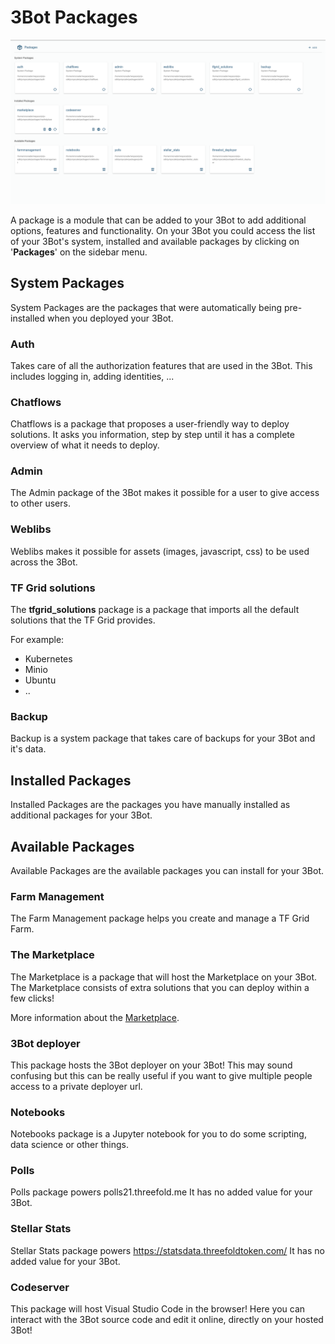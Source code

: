 # 3Bot Packages 

![packages](img/packages.png)

A package is a module that can be added to your 3Bot to add additional options, features and functionality. On your 3Bot you could access the list of your 3Bot's system, installed and available packages by clicking on '__Packages__' on the sidebar menu.

## System Packages

System Packages are the packages that were automatically being pre-installed when you deployed your 3Bot.

### Auth

Takes care of all the authorization features that are used in the 3Bot. This includes logging in, adding identities, ...

### Chatflows

Chatflows is a package that proposes a user-friendly way to deploy solutions. It asks you information, step by step until it has a complete overview of what it needs to deploy.

### Admin

The Admin package of the 3Bot makes it possible for a user to give access to other users.

### Weblibs

Weblibs makes it possible for assets (images, javascript, css) to be used across the 3Bot.

### TF Grid solutions

The __tfgrid_solutions__ package is a package that imports all the default solutions that the TF Grid provides.

For example: 
- Kubernetes
- Minio
- Ubuntu
- ..

### Backup

Backup is a system package that takes care of backups for your 3Bot and it's data. 

## Installed Packages

Installed Packages are the packages you have manually installed as additional packages for your 3Bot.

## Available Packages

Available Packages are the available packages you can install for your 3Bot.

### Farm Management

The Farm Management package helps you create and manage a TF Grid Farm.

### The Marketplace

The Marketplace is a package that will host the Marketplace on your 3Bot. The Marketplace consists of extra solutions that you can deploy within a few clicks!

More information about the [Marketplace](cloud:threefold_now).

### 3Bot deployer

This package hosts the 3Bot deployer on your 3Bot! This may sound confusing but this can be really useful if you want to give multiple people access to a private deployer url.

### Notebooks

Notebooks package is a Jupyter notebook for you to do some scripting, data science or other things.

### Polls

Polls package powers polls21.threefold.me
It has no added value for your 3Bot.

### Stellar Stats

Stellar Stats package powers https://statsdata.threefoldtoken.com/
It has no added value for your 3Bot.


### Codeserver

This package will host Visual Studio Code in the browser! Here you can interact with the 3Bot source code and edit it online, directly on your hosted 3Bot!